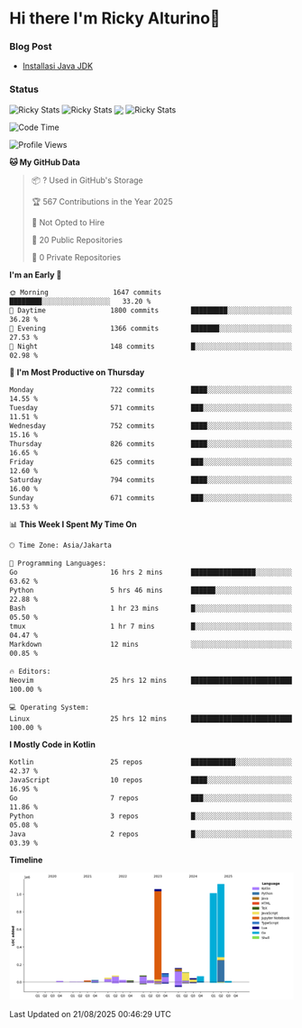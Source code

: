 # Hi there I'm Ricky Alturino👋

### Blog Post

<!-- BLOG-POST-LIST:START -->

- [Installasi Java JDK](https://onirutla.medium.com/installasi-java-jdk-ec701beeb5cb?source=rss-d9d81c918cc9------2)
<!-- BLOG-POST-LIST:END -->

### Status

<img align="center" alt="Ricky Stats" src="https://github-readme-stats.vercel.app/api?username=Alturino&theme=dark&show_icons=true&hide_border=false" />
<img align="center" alt="Ricky Stats" src="https://github-readme-stats.vercel.app/api/top-langs/?username=Alturino&theme=dark&show_icons=true&layout=compact"/>
<img align="center" width="640px" src="https://github-readme-stats.vercel.app/api/wakatime?username=Alturino&layout=compact&hide_border=true&theme=dark">
<img align="center" alt="Ricky Stats" src="https://leetcard.jacoblin.cool/alturino?border=0&radius=20&ext=activity"/>

<!--START_SECTION:waka-->
![Code Time](http://img.shields.io/badge/Code%20Time-1%2C363%20hrs%2018%20mins-blue)

![Profile Views](http://img.shields.io/badge/Profile%20Views-1-blue)

**🐱 My GitHub Data** 

> 📦 ? Used in GitHub's Storage 
 > 
> 🏆 567 Contributions in the Year 2025
 > 
> 🚫 Not Opted to Hire
 > 
> 📜 20 Public Repositories 
 > 
> 🔑 0 Private Repositories 
 > 
**I'm an Early 🐤** 

```text
🌞 Morning                1647 commits        ████████░░░░░░░░░░░░░░░░░   33.20 % 
🌆 Daytime                1800 commits        █████████░░░░░░░░░░░░░░░░   36.28 % 
🌃 Evening                1366 commits        ███████░░░░░░░░░░░░░░░░░░   27.53 % 
🌙 Night                  148 commits         █░░░░░░░░░░░░░░░░░░░░░░░░   02.98 % 
```
📅 **I'm Most Productive on Thursday** 

```text
Monday                   722 commits         ████░░░░░░░░░░░░░░░░░░░░░   14.55 % 
Tuesday                  571 commits         ███░░░░░░░░░░░░░░░░░░░░░░   11.51 % 
Wednesday                752 commits         ████░░░░░░░░░░░░░░░░░░░░░   15.16 % 
Thursday                 826 commits         ████░░░░░░░░░░░░░░░░░░░░░   16.65 % 
Friday                   625 commits         ███░░░░░░░░░░░░░░░░░░░░░░   12.60 % 
Saturday                 794 commits         ████░░░░░░░░░░░░░░░░░░░░░   16.00 % 
Sunday                   671 commits         ███░░░░░░░░░░░░░░░░░░░░░░   13.53 % 
```


📊 **This Week I Spent My Time On** 

```text
🕑︎ Time Zone: Asia/Jakarta

💬 Programming Languages: 
Go                       16 hrs 2 mins       ████████████████░░░░░░░░░   63.62 % 
Python                   5 hrs 46 mins       ██████░░░░░░░░░░░░░░░░░░░   22.88 % 
Bash                     1 hr 23 mins        █░░░░░░░░░░░░░░░░░░░░░░░░   05.50 % 
tmux                     1 hr 7 mins         █░░░░░░░░░░░░░░░░░░░░░░░░   04.47 % 
Markdown                 12 mins             ░░░░░░░░░░░░░░░░░░░░░░░░░   00.85 % 

🔥 Editors: 
Neovim                   25 hrs 12 mins      █████████████████████████   100.00 % 

💻 Operating System: 
Linux                    25 hrs 12 mins      █████████████████████████   100.00 % 
```

**I Mostly Code in Kotlin** 

```text
Kotlin                   25 repos            ███████████░░░░░░░░░░░░░░   42.37 % 
JavaScript               10 repos            ████░░░░░░░░░░░░░░░░░░░░░   16.95 % 
Go                       7 repos             ███░░░░░░░░░░░░░░░░░░░░░░   11.86 % 
Python                   3 repos             █░░░░░░░░░░░░░░░░░░░░░░░░   05.08 % 
Java                     2 repos             █░░░░░░░░░░░░░░░░░░░░░░░░   03.39 % 
```



**Timeline**

![Lines of Code chart](https://raw.githubusercontent.com/Alturino/Alturino/main/assets/bar_graph.png)


 Last Updated on 21/08/2025 00:46:29 UTC
<!--END_SECTION:waka-->
